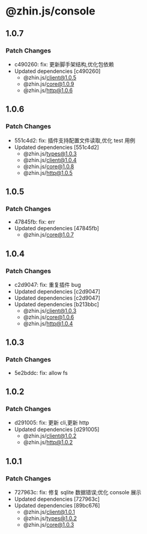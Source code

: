 # @zhin.js/console

## 1.0.7

### Patch Changes

- c490260: fix: 更新脚手架结构,优化包依赖
- Updated dependencies [c490260]
  - @zhin.js/client@1.0.5
  - @zhin.js/core@1.0.9
  - @zhin.js/http@1.0.6

## 1.0.6

### Patch Changes

- 551c4d2: fix: 插件支持配置文件读取,优化 test 用例
- Updated dependencies [551c4d2]
  - @zhin.js/types@1.0.3
  - @zhin.js/client@1.0.4
  - @zhin.js/core@1.0.8
  - @zhin.js/http@1.0.5

## 1.0.5

### Patch Changes

- 47845fb: fix: err
- Updated dependencies [47845fb]
  - @zhin.js/core@1.0.7

## 1.0.4

### Patch Changes

- c2d9047: fix: 重复插件 bug
- Updated dependencies [c2d9047]
- Updated dependencies [c2d9047]
- Updated dependencies [b213bbc]
  - @zhin.js/client@1.0.3
  - @zhin.js/core@1.0.6
  - @zhin.js/http@1.0.4

## 1.0.3

### Patch Changes

- 5e2bddc: fix: allow fs

## 1.0.2

### Patch Changes

- d291005: fix: 更新 cli,更新 http
- Updated dependencies [d291005]
  - @zhin.js/client@1.0.2
  - @zhin.js/http@1.0.2

## 1.0.1

### Patch Changes

- 727963c: fix: 修复 sqlite 数据错误;优化 console 展示
- Updated dependencies [727963c]
- Updated dependencies [89bc676]
  - @zhin.js/client@1.0.1
  - @zhin.js/types@1.0.2
  - @zhin.js/core@1.0.3
